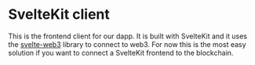 # SvelteKit client

This is the frontend client for our dapp. It is built with SvelteKit and it uses the [svelte-web3](https://github.com/clbrge/svelte-web3#readme) library to connect to web3.
For now this is the most easy solution if you want to connect a SvelteKit frontend to the blockchain.